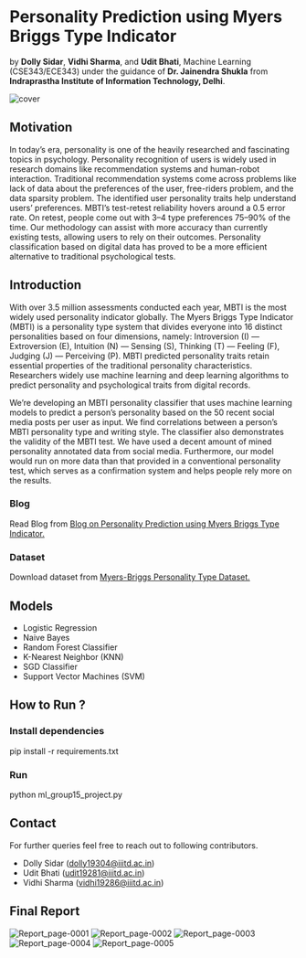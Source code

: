 # Personality Prediction using Myers Briggs Type Indicator

by **Dolly Sidar**, **Vidhi Sharma**, and **Udit Bhati**, Machine Learning (CSE343/ECE343) under the guidance of **Dr. Jainendra Shukla** from **Indraprastha Institute of Information Technology, Delhi**.

![cover](https://user-images.githubusercontent.com/66681287/154308670-adfc4868-209e-418f-a7f9-d40b0227a15d.png)


## Motivation
In today’s era, personality is one of the heavily researched and fascinating topics in psychology. Personality recognition of users is widely used in research domains like recommendation systems and human-robot interaction. Traditional recommendation systems come across problems like lack of data about the preferences of the user, free-riders problem, and the data sparsity problem. The identified user personality traits help understand users’ preferences. MBTI’s test-retest reliability hovers around a 0.5 error rate. On retest, people come out with 3–4 type preferences 75–90% of the time. Our methodology can assist with more accuracy than currently existing tests, allowing users to rely on their outcomes. Personality classification based on digital data has proved to be a more efficient alternative to traditional psychological tests.

## Introduction
With over 3.5 million assessments conducted each year, MBTI is the most widely used personality indicator globally. The Myers Briggs Type Indicator (MBTI) is a personality type system that divides everyone into 16 distinct personalities based on four dimensions, namely: Introversion (I) — Extroversion (E), Intuition (N) — Sensing (S), Thinking (T) — Feeling (F), Judging (J) — Perceiving (P). MBTI predicted personality traits retain essential properties of the traditional personality characteristics. Researchers widely use machine learning and deep learning algorithms to predict personality and psychological traits from digital records.

We’re developing an MBTI personality classifier that uses machine learning models to predict a person’s personality based on the 50 recent social media posts per user as input. We find correlations between a person’s MBTI personality type and writing style. The classifier also demonstrates the validity of the MBTI test. We have used a decent amount of mined personality annotated data from social media. Furthermore, our model would run on more data than that provided in a conventional personality test, which serves as a confirmation system and helps people rely more on the results.

### Blog
Read Blog from [Blog on Personality Prediction using Myers Briggs Type Indicator.](https://medium.com/@dolly19304/personality-prediction-using-myers-briggs-type-indicator-56888416e87c)

### Dataset
Download dataset from [Myers-Briggs Personality Type Dataset.](https://www.kaggle.com/datasnaek/mbti-type)

## Models
* Logistic Regression
* Naive Bayes 
* Random Forest Classifier
* K-Nearest Neighbor (KNN)
* SGD Classifier
* Support Vector Machines (SVM)

## How to Run ?
### Install dependencies
pip install -r requirements.txt

### Run
python ml_group15_project.py

## Contact
For further queries feel free to reach out to following contributors.
* Dolly Sidar (dolly19304@iiitd.ac.in)
* Udit Bhati (udit19281@iiitd.ac.in)
* Vidhi Sharma (vidhi19286@iiitd.ac.in)

## Final Report
![Report_page-0001](https://user-images.githubusercontent.com/66681287/154315947-d146f40f-04d5-4226-944f-6426cc9e7d97.jpg)
![Report_page-0002](https://user-images.githubusercontent.com/66681287/154316069-62bab27d-59aa-4792-8c71-94f003665982.jpg)
![Report_page-0003](https://user-images.githubusercontent.com/66681287/154316087-580c850f-d468-4994-99a2-45bf409c9cd3.jpg)
![Report_page-0004](https://user-images.githubusercontent.com/66681287/154316096-9928a2d6-256f-4ce0-ada6-1cf8abddef9d.jpg)
![Report_page-0005](https://user-images.githubusercontent.com/66681287/154316147-2f30ce67-db9a-4b91-b57b-eee87fa202a8.jpg)

